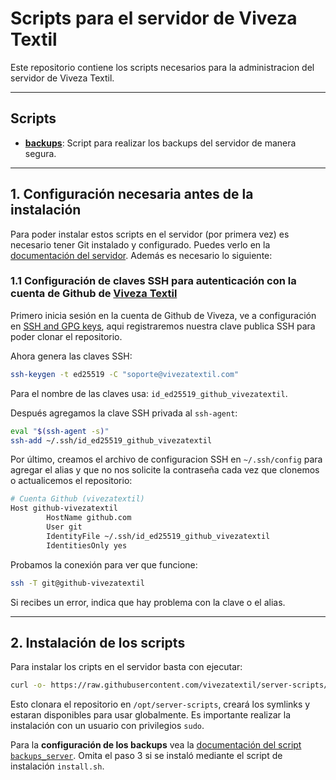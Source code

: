 # Scripts para el servidor de Viveza Textil

Este repositorio contiene los scripts necesarios para la administracion del servidor de Viveza Textil.

---

## Scripts
- **[backups](https://github.com/vivezatextil/server-scripts/tree/main/backups)**: Script para realizar los backups del servidor de manera segura.

---

## 1. Configuración necesaria antes de la instalación

Para poder instalar estos scripts en el servidor (por primera vez) es necesario tener Git instalado y configurado. Puedes verlo en la [documentación del servidor](https://github.com/vivezatextil/server-scripts/tree/main). Además es necesario lo siguiente:


### 1.1 Configuración de claves SSH para autenticación con la cuenta de Github de [Viveza Textil](https://github.com/vivezatextil)

Primero inicia sesión en la cuenta de Github de Viveza, ve a configuración en [SSH and GPG keys](https://github.com/settings/keys), aqui registraremos nuestra clave publica SSH para poder clonar el repositorio.

Ahora genera las claves SSH:

```bash
ssh-keygen -t ed25519 -C "soporte@vivezatextil.com"
```

Para el nombre de las claves usa: `id_ed25519_github_vivezatextil`.

Después agregamos la clave SSH privada al `ssh-agent`:

```bash
eval "$(ssh-agent -s)"
ssh-add ~/.ssh/id_ed25519_github_vivezatextil
```

Por último, creamos el archivo de configuracion SSH en `~/.ssh/config` para agregar el alias y que no nos solicite la contraseña cada vez que clonemos o actualicemos el repositorio:

```bash
# Cuenta Github (vivezatextil)
Host github-vivezatextil
        HostName github.com
        User git
        IdentityFile ~/.ssh/id_ed25519_github_vivezatextil
        IdentitiesOnly yes
```

Probamos la conexión para ver que funcione:

```bash
ssh -T git@github-vivezatextil
```

Si recibes un error, indica que hay problema con la clave o el alias.

---

## 2. Instalación de los scripts

Para instalar los cripts en el servidor basta con ejecutar:

```bash
curl -o- https://raw.githubusercontent.com/vivezatextil/server-scripts/refs/heads/main/install.sh?token=GHSAT0AAAAAADF2TV5CJXQZTUDDHEK3V2UE2CVPSWA | sudo bash
```

Esto clonara el repositorio en `/opt/server-scripts`, creará los symlinks y estaran disponibles para usar globalmente. Es importante realizar la instalación con un usuario con privilegios `sudo`.

Para la **configuración de los backups** vea la [documentación del script `backups_server`](https://github.com/vivezatextil/server-scripts/blob/main/backups/README.md). Omita el paso 3 si se instaló mediante el script de instalación `install.sh`.
